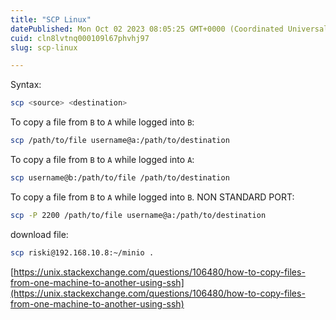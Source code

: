 ```yaml
---
title: "SCP Linux"
datePublished: Mon Oct 02 2023 08:05:25 GMT+0000 (Coordinated Universal Time)
cuid: cln8lvtnq000109l67phvhj97
slug: scp-linux

---
```


Syntax:

```bash
scp <source> <destination>
```

To copy a file from `B` to `A` while logged into `B`:

```bash
scp /path/to/file username@a:/path/to/destination
```

To copy a file from `B` to `A` while logged into `A`:

```bash
scp username@b:/path/to/file /path/to/destination
```

To copy a file from `B` to `A` while logged into `B`. NON STANDARD PORT:

```bash
scp -P 2200 /path/to/file username@a:/path/to/destination
```

download file:

```bash
scp riski@192.168.10.8:~/minio .
```

[https://unix.stackexchange.com/questions/106480/how-to-copy-files-from-one-machine-to-another-using-ssh](https://unix.stackexchange.com/questions/106480/how-to-copy-files-from-one-machine-to-another-using-ssh)
